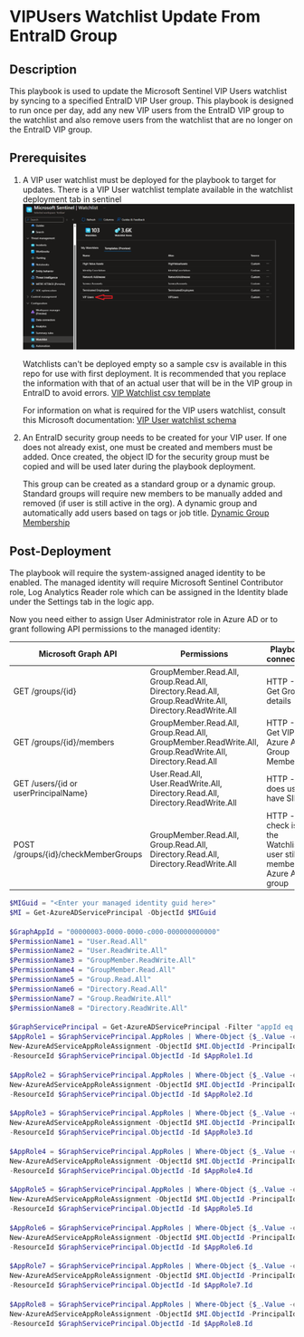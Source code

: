 # VIPUsers Watchlist Update From EntraID Group

## Description

This playbook is used to update the Microsoft Sentinel VIP Users watchlist by syncing to a specified EntraID VIP User group. This playbook is designed to run once per day, add any new VIP users from the EntraID VIP group to the watchlist and also remove users from the watchlist that are no longer on the EntraID VIP group.

## Prerequisites

1) A VIP user watchlist must be deployed for the playbook to target for updates. There is a VIP User watchlist template available in the watchlist deployment tab in sentinel ![alt text](images/watchlistVIPTemplate.png)

    Watchlists can't be deployed empty so a sample csv is available in this repo for use with first deployment. It is recommended that you replace the information with that of an actual user that will be in the VIP group in EntraID to avoid errors. [VIP Watchlist csv template](VIPUserTemplate.csv)

    For information on what is required for the VIP users watchlist, consult this Microsoft documentation: [VIP User watchlist schema](https://learn.microsoft.com/en-us/azure/sentinel/watchlist-schemas#vip-users)

2) An EntraID security group needs to be created for your VIP user. If one does not already exist, one must be created and members must be added. Once created, the object ID for the security group must be copied and will be used later during the playbook deployment.

    This group can be created as a standard group or a dynamic group. Standard groups will require new members to be manually added and removed (if user is still active in the org). A dynamic group and automatically add users based on tags or job title. [Dynamic Group Membership](https://learn.microsoft.com/en-us/entra/identity/users/groups-dynamic-membership)

## Post-Deployment

The playbook will require the system-assigned anaged identity to be enabled. The managed identity will require Microsoft Sentinel Contributor role, Log Analytics Reader role which can be assigned in the Identity blade under the Settings tab in the logic app.

Now you need either to assign User Administrator role in Azure AD or to grant following API permissions to the managed identity:

|Microsoft Graph API|Permissions|Playbook connection|
|--------|-----------|-----------|
|GET /groups/{id}|GroupMember.Read.All, Group.Read.All, Directory.Read.All, Group.ReadWrite.All, Directory.ReadWrite.All| HTTP - Get Group details|
|GET /groups/{id}/members|GroupMember.Read.All, Group.Read.All, GroupMember.ReadWrite.All, Group.ReadWrite.All, Directory.Read.All|HTTP - Get VIP Azure AD Group Members|
|GET /users/{id or userPrincipalName}|User.Read.All, User.ReadWrite.All, Directory.Read.All, Directory.ReadWrite.All|HTTP - does user have SID|
|POST /groups/{id}/checkMemberGroups|GroupMember.Read.All, Group.Read.All, Directory.Read.All, Directory.ReadWrite.All|HTTP - check is the Watchlist user still member of Azure AD group|

```powershell
$MIGuid = "<Enter your managed identity guid here>"
$MI = Get-AzureADServicePrincipal -ObjectId $MIGuid

$GraphAppId = "00000003-0000-0000-c000-000000000000"
$PermissionName1 = "User.Read.All"
$PermissionName2 = "User.ReadWrite.All"
$PermissionName3 = "GroupMember.ReadWrite.All"
$PermissionName4 = "GroupMember.Read.All"
$PermissionName5 = "Group.Read.All"
$PermissionName6 = "Directory.Read.All"
$PermissionName7 = "Group.ReadWrite.All"
$PermissionName8 = "Directory.ReadWrite.All"

$GraphServicePrincipal = Get-AzureADServicePrincipal -Filter "appId eq '$GraphAppId'"
$AppRole1 = $GraphServicePrincipal.AppRoles | Where-Object {$_.Value -eq $PermissionName1 -and $_.AllowedMemberTypes -contains "Application"}
New-AzureAdServiceAppRoleAssignment -ObjectId $MI.ObjectId -PrincipalId $MI.ObjectId `
-ResourceId $GraphServicePrincipal.ObjectId -Id $AppRole1.Id

$AppRole2 = $GraphServicePrincipal.AppRoles | Where-Object {$_.Value -eq $PermissionName2 -and $_.AllowedMemberTypes -contains "Application"}
New-AzureAdServiceAppRoleAssignment -ObjectId $MI.ObjectId -PrincipalId $MI.ObjectId `
-ResourceId $GraphServicePrincipal.ObjectId -Id $AppRole2.Id

$AppRole3 = $GraphServicePrincipal.AppRoles | Where-Object {$_.Value -eq $PermissionName3 -and $_.AllowedMemberTypes -contains "Application"}
New-AzureAdServiceAppRoleAssignment -ObjectId $MI.ObjectId -PrincipalId $MI.ObjectId `
-ResourceId $GraphServicePrincipal.ObjectId -Id $AppRole3.Id

$AppRole4 = $GraphServicePrincipal.AppRoles | Where-Object {$_.Value -eq $PermissionName4 -and $_.AllowedMemberTypes -contains "Application"}
New-AzureAdServiceAppRoleAssignment -ObjectId $MI.ObjectId -PrincipalId $MI.ObjectId `
-ResourceId $GraphServicePrincipal.ObjectId -Id $AppRole4.Id

$AppRole5 = $GraphServicePrincipal.AppRoles | Where-Object {$_.Value -eq $PermissionName5 -and $_.AllowedMemberTypes -contains "Application"}
New-AzureAdServiceAppRoleAssignment -ObjectId $MI.ObjectId -PrincipalId $MI.ObjectId `
-ResourceId $GraphServicePrincipal.ObjectId -Id $AppRole5.Id

$AppRole6 = $GraphServicePrincipal.AppRoles | Where-Object {$_.Value -eq $PermissionName6 -and $_.AllowedMemberTypes -contains "Application"}
New-AzureAdServiceAppRoleAssignment -ObjectId $MI.ObjectId -PrincipalId $MI.ObjectId `
-ResourceId $GraphServicePrincipal.ObjectId -Id $AppRole6.Id

$AppRole7 = $GraphServicePrincipal.AppRoles | Where-Object {$_.Value -eq $PermissionName7 -and $_.AllowedMemberTypes -contains "Application"}
New-AzureAdServiceAppRoleAssignment -ObjectId $MI.ObjectId -PrincipalId $MI.ObjectId `
-ResourceId $GraphServicePrincipal.ObjectId -Id $AppRole7.Id

$AppRole8 = $GraphServicePrincipal.AppRoles | Where-Object {$_.Value -eq $PermissionName8 -and $_.AllowedMemberTypes -contains "Application"}
New-AzureAdServiceAppRoleAssignment -ObjectId $MI.ObjectId -PrincipalId $MI.ObjectId `
-ResourceId $GraphServicePrincipal.ObjectId -Id $AppRole8.Id
```
